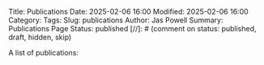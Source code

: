 Title: Publications
Date: 2025-02-06 16:00
Modified: 2025-02-06 16:00
Category: 
Tags: 
Slug: publications
Author: Jas Powell
Summary: Publications Page
Status: published 
[//]: # (comment on status: published, draft, hidden, skip)

A list of publications:

